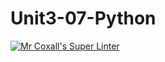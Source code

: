 # Unit3-07-Python
[![Mr Coxall's Super Linter](https://github.com/ICS3U-Programming-Patrice-P/Unit3-07-Python/workflows/Mr%20Coxall's%20Super%20Linter/badge.svg)](https://github.com/ICS3U-Programming-Patrice-P/Unit3-07-Python/actions/)
